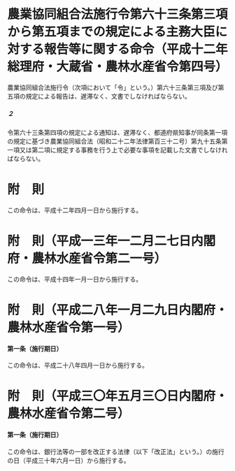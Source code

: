 # 農業協同組合法施行令第六十三条第三項から第五項までの規定による主務大臣に対する報告等に関する命令（平成十二年総理府・大蔵省・農林水産省令第四号）
農業協同組合法施行令（次項において「令」という。）第六十三条第三項及び第五項の規定による報告は、遅滞なく、文書でしなければならない。
##### ２
令第六十三条第四項の規定による通知は、遅滞なく、都道府県知事が同条第一項の規定に基づき農業協同組合法（昭和二十二年法律第百三十二号）第九十五条第一項又は第二項に規定する事務を行う上で必要な事項を記載した文書でしなければならない。
# 附　則
この命令は、平成十二年四月一日から施行する。
# 附　則（平成一三年一二月二七日内閣府・農林水産省令第二一号）
この命令は、平成十四年一月一日から施行する。
# 附　則（平成二八年一月二九日内閣府・農林水産省令第一号）
#### 第一条（施行期日）
この命令は、平成二十八年四月一日から施行する。
# 附　則（平成三〇年五月三〇日内閣府・農林水産省令第二号）
#### 第一条（施行期日）
この命令は、銀行法等の一部を改正する法律（以下「改正法」という。）の施行の日（平成三十年六月一日）から施行する。
